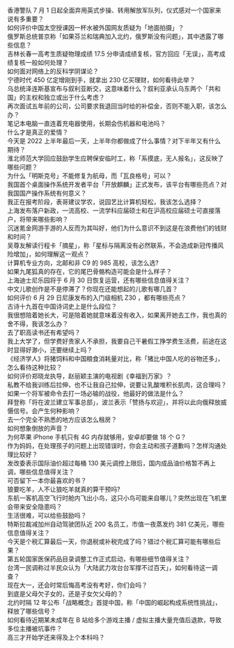 香港警队 7 月 1 日起全面弃用英式步操、转用解放军队列，仪式感对一个国家来说有多重要？  
如何评价中国太空授课因一杯水被外国网友质疑为「地面拍摄」？  
俄罗斯总统普京称「如果芬兰和瑞典加入北约，俄罗斯没有问题」，其中透露了哪些信息？  
吉林长春一高考生质疑物理成绩 17.5 分申请成绩复核，官方回应「无误」，高考成绩复核一般如何处理？  
如何面对网络上的反科学阴谋论？  
宁德时代 450 亿定增刚到手，就拿出 230 亿买理财，如何看待此举？  
乌总统泽连斯基宣布与叙利亚断交，这意味着什么？叙利亚承认乌东两个「共和国」的主权和独立或出于什么考虑？  
再次面试五年前的公司，公司要求我退回当时给的补偿金，否则不能入职，该怎么办？  
笔记本电脑一直连着充电器使用，长期会伤机器和电池吗？  
什么才是真正的爱情？  
今天是 2022 上半年最后一天，上半年你都做成了什么事情？对下半年又有什么期待？  
淮北师范大学回应鼓励学生应聘保安临时工，称「系摸底，无人报名」，这反映了哪些问题？  
为什么「明斯克号」不能修复为航母，而「瓦良格号」可以？  
我国首个桌面操作系统开发者平台「开放麒麟」正式发布，该平台有哪些亮点？对我国国产操作系统有何意义？  
我正在报考阶段，表哥建议学农，说园艺比计算机轻松，我该怎么选择？  
上海发布落户新政，一流高校、一流学科应届硕士和在沪高校应届硕士可直接落户，将带来哪些影响？  
沉迷氪金网游手游的人反而为其叫好，他们为什么意识不到这是在浪费他们的钱财和时间？  
吴尊友解读行程卡「摘星」，称「星标与隔离没有必然联系，不会造成新冠传播风险增加」，如何理解这一观点？  
计算机专业方向，北邮和非 C9  的 985 高校，该怎么选?  
如果九尾狐真的存在，它的尾巴骨骼构造可能会是什么样子？  
上海迪士尼乐园将于 6 月 30 日恢复运营，还有哪些信息值得关注？  
中文儿歌创作是不是停滞了？你现在还能想起的儿歌有哪几首？  
如何评价 6 月 29 日尼康发布的入门级相机 Z30 ，都有哪些亮点？  
古诗十九首在中国诗词史上是什么段位？  
我很想陪着她长大，可是陪着她就意味着没有收入，如果离开她去工作，我也真的舍不得，我该怎么办？  
去了职高读书还有希望吗？  
我上大学了，但学费好贵家人不承担，我要自己干暑假工挣学费生活费，前途在这时显得好渺小，还要继续上吗？  
《经济学人》将猪饲料和中国粮食消耗量对比，称「猪比中国人吃的谷物还多」，怎么看待这种比较？  
如何评价郑晓龙执导，赵丽颖主演的电视剧《幸福到万家》？  
私教不给我训练后拉伸，也不让我自己拉伸，说要让乳酸堆积长肌肉，这合理吗？  
如果一个将军被命令去打一场必输的战役，他最好的做法是什么？  
拜登称「将在波兰建立军事总部」，波兰表示「赞扬与欢迎」，并将以此向俄释放威慑信号。会产生何种影响？  
去一个完全不熟悉的地方应该怎么租房？  
如何想象倒放的声音？  
为何苹果  iPhone 手机只有 4G 内存就够用，安卓却要做 18 个 G？  
作为妈妈，在处理孩子的问题上出现错误时，你会主动和孩子道歉吗？怎样沟通处理比较好？  
发改委表示国际油价超过每桶 130 美元调控上限后，国内成品油价格暂不再上调，哪些信息值得关注？  
可否留下一本你最喜欢的书？  
狼要吃羊，人不让狼吃羊就真的算干预吗?  
东航一客机高空飞行时舱内飞出小鸟，这只小鸟可能来自哪儿？突然出现在飞机里会带来安全隐患吗？  
生活很难，可以给些鼓励吗？  
特斯拉裁减加州自动驾驶团队近 200 名员工，市值一夜蒸发约 381 亿美元，哪些信息值得关注？  
今天是个税汇算最后一天，你退税或补税完成了吗？错过个税汇算可能有哪些后果？  
第五轮国家医保药品目录调整工作正式启动，有哪些细节值得关注？  
台湾一民调称过半民众认为「大陆武力攻台台军撑不过百天」，如何看待这一调查？  
现在大一，还会时常后悔高考没有考好，你们会吗？  
到底是父母欠子女的，还是子女欠父母的？  
北约时隔 12 年公布「战略概念」首提中国，称「中国的崛起构成系统性挑战」，释放了哪些信号？  
如何看待近期某未成年在 B 站给多个游戏主播 / 虚拟主播大量充值后退款，导致多位主播被坑事件？  
高三才开始学还来得及上个本科吗？  
